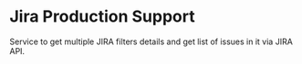 # Jira Production Support

Service to get multiple JIRA filters details and get list of issues in it via JIRA API.

